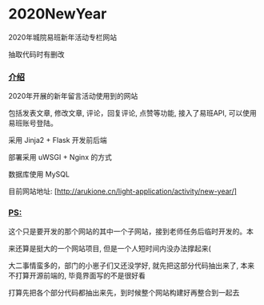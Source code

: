 # 2020NewYear
 2020年城院易班新年活动专栏网站

抽取代码时有删改

### [介绍](#介绍)

2020年开展的新年留言活动使用到的网站

包括发表文章, 修改文章, 评论，回复评论, 点赞等功能, 接入了易班API, 可以使用易班账号登陆。

采用 Jinja2 + Flask 开发前后端

部署采用 uWSGI + Nginx 的方式

数据库使用 MySQL

目前网站地址: [http://arukione.cn/light-application/activity/new-year/]

### [PS:](#PS:)

这个只是要开发的那个网站的其中一个子网站，接到老师任务后临时开发的。本

来还算是挺大的一个网站项目, 但是一个人短时间内没办法撑起来(

大二事情蛮多的，部门的小崽子们又还没学好, 就先把这部分代码抽出来了, 本来不打算开源前端的, 毕竟界面写的不是很好看

打算先把各个部分代码都抽出来先，到时候整个网站构建好再整合到一起去






